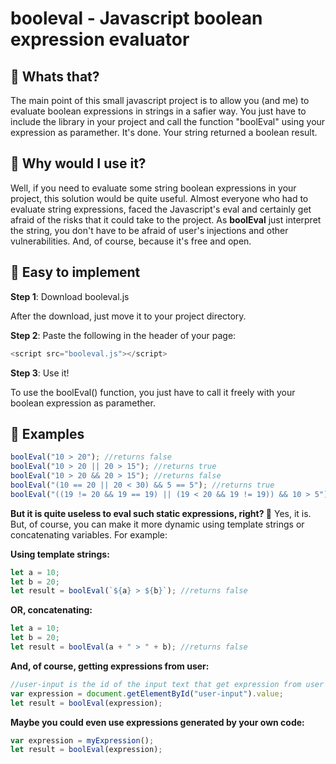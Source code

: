 # booleval - Javascript boolean expression evaluator
## 👀 Whats that?
The main point of this small javascript project is to allow you (and me) to evaluate boolean expressions in strings in a safier way. You just have to include the library in your project and call the function "boolEval" using your expression as paramether. It's done. Your string returned a boolean result.
## 🤔 Why would I use it?
Well, if you need to evaluate some string boolean expressions in your project, this solution would be quite useful. Almost everyone who had to evaluate string expressions, faced the Javascript's eval and certainly get afraid of the risks that it could take to the project. As **boolEval** just interpret the string, you don't have to be afraid of user's injections and other vulnerabilities. And, of course, because it's free and open.
## 👏 Easy to implement
**Step 1**: Download booleval.js 

After the download, just move it to your project directory.


**Step 2**: Paste the following in the header of your page:
```Javascript
<script src="booleval.js"></script>
```


**Step 3**: Use it!

To use the boolEval() function, you just have to call it freely with your boolean expression as paramether.

## 🤖 Examples
```Javascript
boolEval("10 > 20"); //returns false
boolEval("10 > 20 || 20 > 15"); //returns true
boolEval("10 > 20 && 20 > 15"); //returns false
boolEval("(10 == 20 || 20 < 30) && 5 == 5"); //returns true
boolEval("((19 != 20 && 19 == 19) || (19 < 20 && 19 != 19)) && 10 > 5"); //returns true;
```
**But it is quite useless to eval such static expressions, right? 🤔**
Yes, it is. But, of course, you can make it more dynamic using template strings or concatenating variables. For example:

**Using template strings:**
```Javascript
let a = 10;
let b = 20;
let result = boolEval(`${a} > ${b}`); //returns false
```
**OR, concatenating:**
```Javascript
let a = 10;
let b = 20;
let result = boolEval(a + " > " + b); //returns false
```

**And, of course, getting expressions from user:**
```Javascript
//user-input is the id of the input text that get expression from user
var expression = document.getElementById("user-input").value;
let result = boolEval(expression);
```

**Maybe you could even use expressions generated by your own code:**
```Javascript
var expression = myExpression();
let result = boolEval(expression);
```
